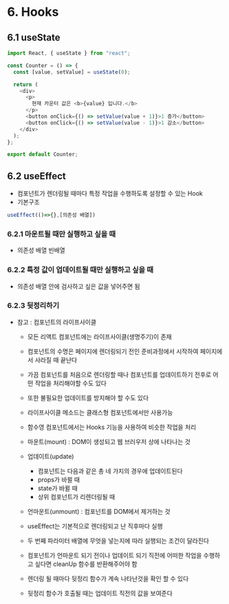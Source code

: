# 6. Hooks

## 6.1 useState

```js
import React, { useState } from "react";

const Counter = () => {
  const [value, setValue] = useState(0);

  return (
    <div>
      <p>
        현재 카운터 값은 <b>{value} 입니다.</b>
      </p>
      <button onClick={() => setValue(value + 1)}>1 증가</button>
      <button onClick={() => setValue(value - 1)}>1 감소</button>
    </div>
  );
};

export default Counter;
```

## 6.2 useEffect

- 컴포넌트가 렌더링될 때마다 특정 작업을 수행하도록 설정할 수 있는 Hook
- 기본구조

```js
useEffect(()=>{},[의존성 배열])
```

### 6.2.1 마운트될 때만 실행하고 싶을 때

- 의존성 배열 빈배열

### 6.2.2 특정 값이 업데이트될 때만 실행하고 싶을 때

- 의존성 배열 안에 검사하고 싶은 값을 넣어주면 됨

### 6.2.3 뒷정리하기

- 참고 : 컴포넌트의 라이프사이클

  - 모든 리액트 컴포넌트에는 라이프사이클(생명주기)이 존재
  - 컴포넌트의 수명은 페이지에 렌더링되기 전인 준비과정에서 시작하여 페이지에서 사라질 때 끝난다
  - 가끔 컴포넌트를 처음으로 렌더링할 때나 컴포넌트를 업데이트하기 전후로 어떤 작업을 처리해야할 수도 있다
  - 또한 불필요한 업데이트를 방지해야 할 수도 있다
  - 라이프사이클 메소드는 클래스형 컴포넌트에서만 사용가능
  - 함수영 컴포넌트에서는 Hooks 기능을 사용하여 비슷한 작업을 처리
  - 마운트(mount) : DOM이 생성되고 웹 브러우저 상에 나타나는 것
  - 업데이트(update)

    - 컴포넌트는 다음과 같은 총 네 가지의 경우에 업데이트된다
    - props가 바뀔 때
    - state가 바뀔 때
    - 상위 컴포넌트가 리렌더링될 때

  - 언마운트(unmount) : 컴포넌트를 DOM에서 제거하는 것

  - useEffect는 기본적으로 렌더링되고 난 직후마다 실행
  - 두 번째 파라미터 배열에 무엇을 넣는지에 따라 실행되는 조건이 달라진다
  - 컴포넌트가 언마운트 되기 전이나 업데이트 되기 직전에 어떠한 작업을 수행하고 싶다면 cleanUp 함수를 반환해주어야 함
  - 렌더링 될 때마다 뒷정리 함수가 계속 나타난것을 확인 할 수 있다
  - 뒷정리 함수가 호출될 때는 업데이트 직전의 값을 보여준다
